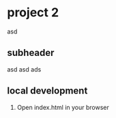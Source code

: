 # project 2
asd
## subheader
asd
asd
ads


## local development 

1. Open index.html in your browser